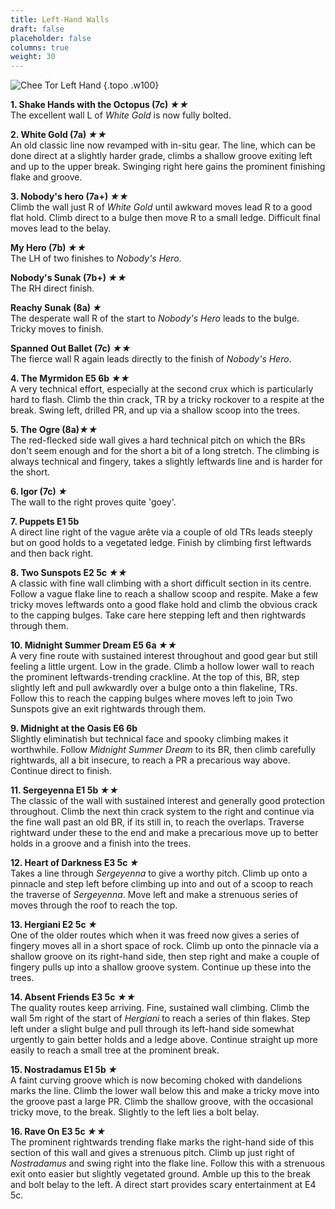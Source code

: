 ```yaml
---
title: Left-Hand Walls
draft: false
placeholder: false
columns: true
weight: 30
---
```


![Chee Tor Left Hand](/img/peak/cheedale/CTLH.gif)
{.topo .w100}

**1. Shake Hands with the Octopus (7c) *★★***  
The excellent wall L of *White Gold* is now fully bolted. 

**2. White Gold (7a) *★★***  
An old classic line now revamped with in-situ gear. The line, which can be done direct at a slightly harder grade, climbs a shallow groove exiting left and up to the upper break. Swinging right here gains the prominent finishing flake and groove.

**3. Nobody's hero (7a+) *★★***  
Climb the wall just R of *White Gold* until awkward moves lead R to a good flat hold. Climb direct to a bulge then move R to a small ledge. Difficult final moves lead to the belay.

**My Hero (7b) *★★***  
The LH of two finishes to *Nobody's Hero*.

**Nobody's Sunak (7b+) *★★***  
The RH direct finish.

**Reachy Sunak (8a) *★***  
The desperate wall R of the start to *Nobody's Hero* leads to the bulge. Tricky moves to finish.

**Spanned Out Ballet (7c) *★★***  
The fierce wall R again leads directly to the finish of *Nobody's Hero*.

**4. The Myrmidon E5 6b *★★***  
A very technical effort, especially at the second crux which is particularly hard to flash. Climb the thin crack, TR by a tricky rockover to a respite at the break. Swing left, drilled PR, and up via a shallow scoop into the trees.

**5. The Ogre (8a)*★★***  
The red-flecked side wall gives a hard technical pitch on which the BRs don't seem enough and for the short a bit of a long stretch. The climbing is always technical and fingery, takes a slightly leftwards line and is harder for the short.

**6. Igor (7c) *★***  
The wall to the right proves quite 'goey'.

**7. Puppets E1 5b**  
A direct line right of the vague arête via a couple of old TRs leads steeply but on good holds to a vegetated ledge. Finish by climbing first leftwards and then back right.

**8. Two Sunspots E2 5c *★★***  
A classic with fine wall climbing with a short difficult section in its centre. Follow a vague flake line to reach a shallow scoop and respite. Make a few tricky moves leftwards onto a good flake hold and climb the obvious crack to the capping bulges. Take care here stepping left and then rightwards through them.

**10. Midnight Summer Dream E5 6a *★★***  
A very fine route with sustained interest throughout and good gear but still feeling a little urgent. Low in the grade. Climb a hollow lower wall to reach the prominent leftwards-trending crackline. At the top of this, BR, step slightly left and pull awkwardly over a bulge onto a thin flakeline, TRs. Follow this to reach the capping bulges where moves left to join Two Sunspots give an exit rightwards through them.

**9. Midnight at the Oasis E6 6b**  
Slightly eliminatish but technical face and spooky climbing makes it worthwhile. Follow *Midnight Summer Dream* to its BR, then climb carefully rightwards, all a bit insecure, to reach a PR a precarious way above. Continue direct to finish.

**11. Sergeyenna E1 5b *★★***  
The classic of the wall with sustained interest and generally good protection throughout. Climb the next thin crack system to the right and continue via the fine wall past an old BR, if its still in, to reach the overlaps. Traverse rightward under these to the end and make a precarious move up to better holds in a groove and a finish into the trees.

**12. Heart of Darkness E3 5c *★***  
Takes a line through *Sergeyenna* to give a worthy pitch. Climb up onto a pinnacle and step left before climbing up into and out of a scoop to reach the traverse of *Sergeyenna*. Move left and make a strenuous series of moves through the roof to reach the top.

**13. Hergiani E2 5c *★***  
One of the older routes which when it was freed now gives a series of fingery moves all in a short space of rock. Climb up onto the pinnacle via a shallow groove on its right-hand side, then step right and make a couple of fingery pulls up into a shallow groove system. Continue up these into the trees.

**14. Absent Friends E3 5c *★★***  
The quality routes keep arriving. Fine, sustained wall climbing. Climb the wall 5m right of the start of *Hergiani* to reach a series of thin flakes. Step left under a slight bulge and pull through its left-hand side somewhat urgently to gain better holds and a ledge above. Continue straight up more easily to reach a small tree at the prominent break.

**15. Nostradamus E1 5b *★***  
A faint curving groove which is now becoming choked with dandelions marks the line. Climb the lower wall below this and make a tricky move into the groove past a large PR. Climb the shallow groove, with the occasional tricky move, to the break. Slightly to the left lies a bolt belay.

**16. Rave On E3 5c *★★***  
The prominent rightwards trending flake marks the right-hand side of this section of this wall and gives a strenuous pitch. Climb up just right of *Nostradamus* and swing right into the flake line. Follow this with a strenuous exit onto easier but slightly vegetated ground. Amble up this to the break and bolt belay to the left. A direct start provides scary entertainment at E4 5c.




